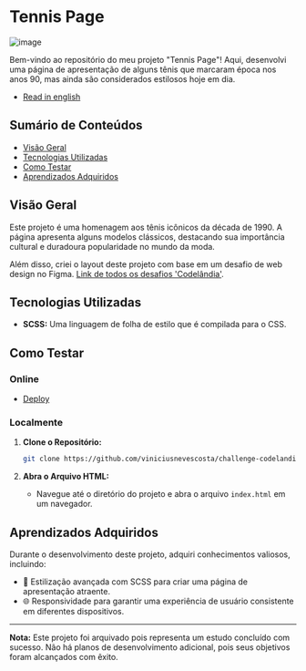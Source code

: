 # Tennis Page

![image](https://github.com/viniciusnevescosta/tennis-page/assets/66970818/3cf0468c-7241-462d-9f21-8075427497d8)

Bem-vindo ao repositório do meu projeto "Tennis Page"! Aqui, desenvolvi uma página de apresentação de alguns tênis que marcaram época nos anos 90, mas ainda são considerados estilosos hoje em dia.

- [Read in english](en_README.md)

## Sumário de Conteúdos

- [Visão Geral](#visão-geral)
- [Tecnologias Utilizadas](#tecnologias-utilizadas)
- [Como Testar](#como-testar)
- [Aprendizados Adquiridos](#aprendizados-adquiridos)

## Visão Geral

Este projeto é uma homenagem aos tênis icônicos da década de 1990. A página apresenta alguns modelos clássicos, destacando sua importância cultural e duradoura popularidade no mundo da moda.

Além disso, criei o layout deste projeto com base em um desafio de web design no Figma. [Link de todos os desafios 'Codelândia'](https://www.figma.com/file/Yb9IBH56g7T1hdIyZ3BMNO/Desafios---Codel%C3%A2ndia?type=design&node-id=624-2&mode=design&t=Trxmon2KQNwAqiIN-0).

## Tecnologias Utilizadas

- **SCSS:** Uma linguagem de folha de estilo que é compilada para o CSS.

## Como Testar

### Online

- [Deploy](https://desafio2-jordanshoes.vercel.app/)

### Localmente

1. **Clone o Repositório:**
   ```bash
   git clone https://github.com/viniciusnevescosta/challenge-codelandia-jordan-shoes.git
   ```

2. **Abra o Arquivo HTML:**
   - Navegue até o diretório do projeto e abra o arquivo `index.html` em um navegador.

## Aprendizados Adquiridos

Durante o desenvolvimento deste projeto, adquiri conhecimentos valiosos, incluindo:

- 🎨 Estilização avançada com SCSS para criar uma página de apresentação atraente.
- 🌐 Responsividade para garantir uma experiência de usuário consistente em diferentes dispositivos.

---

**Nota:** Este projeto foi arquivado pois representa um estudo concluído com sucesso. Não há planos de desenvolvimento adicional, pois seus objetivos foram alcançados com êxito.
